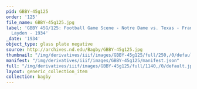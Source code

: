 ```yaml
---
pid: GBBY-45g125
order: '125'
file_name: GBBY-45g125.jpg
label: 'GBBY 45G/125: Football Game Scene - Notre Dame vs. Texas - Francis (Mike)
  Layden - 1934'
_date: '1934'
object_type: glass plate negative
source: http://archives.nd.edu/Bagby/GBBY-45g125.jpg
thumbnail: "/img/derivatives/iiif/images/GBBY-45g125/full/250,/0/default.jpg"
manifest: "/img/derivatives/iiif/images/GBBY-45g125/manifest.json"
full: "/img/derivatives/iiif/images/GBBY-45g125/full/1140,/0/default.jpg"
layout: generic_collection_item
collection: bagby
---
```

